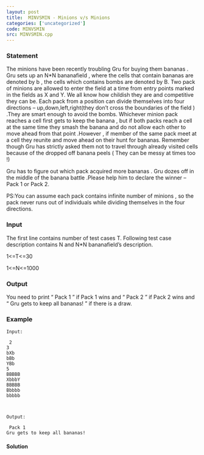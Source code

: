 ```yaml
---
layout: post
title:  MINVSMIN - Minions v/s Minions
categories: ['uncategorized']
code: MINVSMIN
src: MINVSMIN.cpp
---
```


### **Statement**

The minions have been recently troubling Gru for buying them bananas . Gru
sets up an N*N bananafield , where the cells that contain bananas are
denoted by b , the cells which contains bombs are denoted by B. Two
pack of minions are allowed to enter the field at a time from entry points
marked in the fields as X and Y. We all know how childish they are and
competitive they can be. Each pack from a position can divide themselves into
four directions – up,down,left,right(they don’t cross the boundaries of the
field ) .They are smart enough to avoid the bombs. Whichever minion pack
reaches a cell first gets to keep the banana , but if both packs reach a cell
at the same time they smash the banana and do not allow each other to move
ahead from that point .However , if member of the same pack meet at a cell
they reunite and move ahead on their hunt for bananas. Remember though Gru has
strictly asked them not to travel through already visited cells because of the
dropped off banana peels ( They can be messy at times too !)  
  
Gru has to figure out which pack acquired more bananas . Gru dozes off in the
middle of the banana battle .Please help him to declare the winner – Pack 1 or
Pack 2.  
  
PS:You can assume each pack contains infinite number of minions , so the pack
never runs out of individuals while dividing themselves in the four
directions.

### Input

The first line contains number of test cases T. Following test case
description contains N and N*N bananafield’s description.

1<=T<=30

1<=N<=1000

### Output

You need to print “ Pack 1 ” if Pack 1 wins and “ Pack 2 ” if Pack 2
wins and “ Gru gets to keep all bananas! ” if there is a draw.

### Example

    
    
    Input:
     2  
    3  
    bXb  
    bBb  
    YBb  
    5  
    BBBBB  
    XbbbY  
    BBBBB  
    Bbbbb  
    bbbbb
    
    Output:
     Pack 1  
    Gru gets to keep all bananas! 



#### **Solution**



